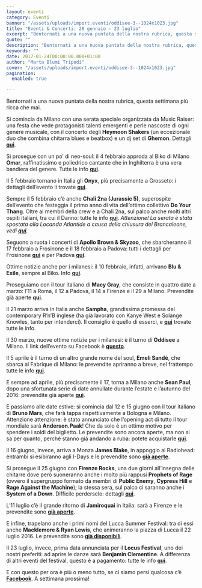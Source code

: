 ```yaml
---
layout: eventi
category: Eventi
banner: "/assets/uploads/import.eventi/oddisee-3--1024x1023.jpg"
title: "Eventi & Concerti: 28 gennaio – 23 luglio"
excerpt: "Bentornati a una nuova puntata della nostra rubrica, questa settimana più ricca che mai. Si comincia da Milano con una serata speciale organizzata da Music Raiser: una festa che vede protagonisti talenti emergenti e perle nascoste di ogni genere musicale, con il concerto degli Heymoon Shakers (un eccezionale duo che combina chitarra blues e beatbox) [&hellip"
quote: ""
description: "Bentornati a una nuova puntata della nostra rubrica, questa settimana più ricca che mai. Si comincia da Milano con una serata speciale organizzata da Music Raiser: una festa che vede protagonisti talenti emergenti e perle nascoste di ogni genere musicale, con il concerto degli Heymoon Shakers (un eccezionale duo che combina chitarra blues e beatbox) [&hellip"
keywords: ""
date: 2017-01-24T00:00:00.000+01:00
author: "Marta Blumi Tripodi"
cover: "/assets/uploads/import.eventi/oddisee-3--1024x1023.jpg"
pagination:
  enabled: true

---
```


Bentornati a una nuova puntata della nostra rubrica, questa settimana più ricca che mai.

Si comincia da Milano con una serata speciale organizzata da Music Raiser: una festa che vede protagonisti talenti emergenti e perle nascoste di ogni genere musicale, con il concerto degli **Heymoon Shakers** (un eccezionale duo che combina chitarra blues e beatbox) e un dj set di **Ghemon**. Dettagli [**qui**](https://bit.ly/2jcHD9r).

Si prosegue con un po’ di neo-soul: il 4 febbraio approda al Biko di Milano **Omar**, raffinatissimo e poliedrico cantante che in Inghilterra è una vera bandiera del genere. Tutte le info [**qui**](https://www.facebook.com/events/1841260932813306/).

Il 5 febbraio tornano in Italia gli **Onyx**, più precisamente a Grosseto: i dettagli dell’evento li trovate [**qui**](https://www.facebook.com/events/1602782056697179).

Sempre il 5 febbraio c’è anche **Chali 2na (Jurassic 5)**, superospite dell’evento che festeggia il primo anno di vita dell’ottimo collettivo **Do Your Thang**. Oltre ai membri della crew e a Chali 2na, sul palco anche molti altri ospiti italiani, tra cui il Danno: tutte le info [**qui**](http://rome.carpediem.cd/events/2085998-do-your-thang-1st-anniversary-danno-chali-2na-krafty-kuts-at-brancaleone/). _Attenzione! La serata è stata spostata alla Locanda Atlantide a causa della chiusura del Brancaleone, vedi [**qui**](https://www.facebook.com/events/344947275876541/)._

Seguono a ruota i concerti di **Apollo Brown & Skyzoo**, che sbarcheranno il 17 febbraio a Frosinone e il 18 febbraio a Padova: tutti i dettagli per Frosinone [**qui**](https://www.facebook.com/events/170543620091790/) e per Padova [**qui**](https://www.facebook.com/events/1806344269633910/).

Ottime notizie anche per i milanesi: il 10 febbraio, infatti, arrivano **Blu & Exile**, sempre al Biko. Info [**qui**](https://www.facebook.com/events/130643987444520/).

Proseguiamo con il tour italiano di **Macy Gray**, che consiste in quattro date a marzo: l’11 a Roma, il 12 a Padova, il 14 a Firenze e il 29 a Milano. Prevendite già aperte [**qui**](http://www.vivoconcerti.com/artisti/macy-gray).

Il 21 marzo arriva in Italia anche **Sampha**, grandissima promessa del contemporary R’n’B inglese (ha già lavorato con Kanye West e Solange Knowles, tanto per intenderci). Il consiglio è quello di esserci, e [**qui**](https://www.facebook.com/events/1267198993332418/) trovate tutte le info.

Il 30 marzo, nuove ottime notizie per i milanesi: è il turno di **Oddisee** a Milano. Il link dell’evento su Facebook è [**questo**](https://www.facebook.com/events/183533378790064/?notif%5Ft=plan%5Fuser%5Finvited&notif%5Fid=1485279764324676).

Il 5 aprile è il turno di un altro grande nome del soul, **Emeli Sandé**, che sbarca al Fabrique di Milano: le prevendite apriranno a breve, nel frattempo tutte le info [**qui**](https://www.livenation.it/artist/emeli-sand%C3%A9-tickets).

E sempre ad aprile, più precisamente il 17, torna a Milano anche **Sean Paul**, dopo una sfortunata serie di date annullate durante l’estate e l’autunno del 2016: prevendite già aperte [**qui**](http://www.ticketone.it/sean-paul.html?affiliate=ITT&doc=artistPages/overview&fun=artist&action=overview&kuid=462832).

E passiamo alle date estive: si comincia dal 12 e 15 giugno con il tour italiano di **Bruno Mars**, che farà tappa rispettivamente a Bologna e Milano. Attenzione attenzione: è stato annunciato che l’opening act di tutto il tour mondiale sarà **Anderson.Paak**! Che da solo è un ottimo motivo per spendere i soldi del biglietto. Le prevendite sono ancora aperte, ma non si sa per quanto, perché stanno già andando a ruba: potete acquistarle [**qui**](http://www.ticketone.it/bruno-mars.html?doc=artistPages/overview&fun=artist&action=overview&kuid=458558).

Il 16 giugno, invece, arriva a Monza **James Blake**, in appoggio ai Radiohead: entrambi si esibiranno agli I-Days e le prevendite sono [**già aperte**](http://www.indipendente.com/C1/1838/Content.aspx/Eventi/Radiohead%5Fe%5FJames%5FBlake%5F16%5F06%5F2017#.WHPGd7bhCRs).

Si prosegue il 25 giugno con **Firenze Rocks**, una due giorni all’insegna delle chitarre dove però suoneranno anche i molto più rappusi **Prophets of Rage** (ovvero il supergruppo formato da membri di **Public Enemy**, **Cypress Hill** e **Rage Against the Machine**); la stessa sera, sul palco ci saranno anche i **System of a Down**. Difficile perderselo: dettagli [**qui**](https://www.facebook.com/firenzerocks/).

L’11 luglio c’è il grande ritorno di **Jamiroquai** in Italia: sarà a Firenze e le prevendite sono [**già aperte**](https://www.livenation.it/artist/jamiroquai-tickets).

E infine, trapelano anche i primi nomi del Lucca Summer Festival: tra di essi anche **Macklemore & Ryan Lewis**, che animeranno la piazza di Lucca il 22 luglio 2016\. Le prevendite sono [**già disponibili**](http://www.ticketone.it/macklemore-and-ryan-lewis-lucca-biglietti.html?affiliate=ITT&doc=artistPages%2Ftickets&fun=artist&action=tickets&key=1805316%249228159&jumpIn=yTix&kuid=466583&from=erdetaila).

Il 23 luglio, invece, prima data annunciata per il **Locus Festival**, uno dei nostri preferiti: ad aprire le danze sarà **Benjamin Clementine**. A differenza di altri eventi del festival, questo è a pagamento: tutte le info [**qui**](http://www.locusfestival.it/site/?p=2352).

E con questo per ora è più o meno tutto, se ci siamo persi qualcosa c’è [**Facebook**](https://www.facebook.com/hotmcmag). A settimana prossima!